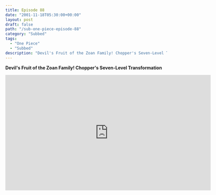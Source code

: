 ```yaml
---
title: Episode 88
date: "2001-11-18T05:30:00+00:00"
layout: post
draft: false
path: "/sub-one-piece-episode-88"
category: "Subbed"
tags:
  - "One Piece"
  - "Subbed"
description: "Devil's Fruit of the Zoan Family! Chopper's Seven-Level Transformation"
---
```


**Devil's Fruit of the Zoan Family! Chopper's Seven-Level Transformation**

<iframe width="640" height="360" src="https://www.rapidvideo.com/e/FX3C9TDZMD" frameborder="0" marginwidth=0 marginheight=0 scrolling=no allowfullscreen></iframe>

